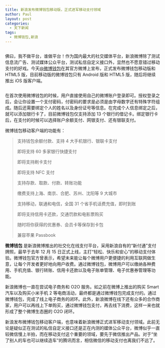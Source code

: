 ```yaml
---
title: 新浪发布微博钱包移动版，正式进军移动支付领域
author: Paul
layout: post
categories:
  - 天下新闻
tags:
  - 微博钱包,新浪
---
```


<p style="text-align: center;">

  <img src="http://img.hz.mk/2013-0103/weibo-money.jpg" alt="" />

</p>

佛曰，我不做平台，谁做平台！作为国内最大的社交媒体平台，新浪微博除了测试信息流广告、测试媒体公众平台，测试私信自定义接口外，显然也不愿意错过移动支付的好戏。今天<a href="http://e.weibo.com/2892724592/zm3g5CbbF" target="_blank">@微博钱包</a>在其官方微博上宣布，正式发布微博钱包移动版和 HTML5 版，目前移动版的微博钱包只有 Android 版和 HTML5 版，随后将继续推出 iOS 版客户端。

<img style="display: block; margin-left: auto; margin-right: auto;" src="http://img.hz.mk/2013-0103/weibo-money-1.png" alt="" />

在首次使用微博钱包的时候，用户直接使用自己的微博账户登录即可。授权登录之后，会让你设置一个支付密码，付密码的要求是必须是由字母数字还有特殊字符组成。随后还需要绑定个人的姓名以及身份证号等信息。在完成个人信息绑定之后，就可以添加银行卡了，目前微博钱包仅支持添加 13 个银行的借记卡。绑定银行卡后，在支付的时候可以选择账户余额支付、网银支付、还有银联支付。

微博钱包移动客户端的功能有：

> 支持钱包余额付款、支持 4 大手机银行、银联卡支付  
> 
> 即将支持 60 多家银行快捷支付  
> 
> 即将支持刷卡支付  
> 
> 即将支持 NFC 支付  
> 
> 支持存款、取款、付款、转账功能  
> 
> 缴费支持上海、南京、合肥、苏州、沈阳等 9 大城市  
> 
> 支持移动，联通和电信，全国 31 个省手机话费充值，即时到账  
> 
> 即将支持信用卡还款，交通罚款和电影票购买  
> 
> 随时将你获得的优惠券、会员卡等保存到卡包  
> 
> 兼容苹果 Passbook

**微博钱包** 是新浪微博推出的社交化在线支付平台，采用新浪自有的&ldquo;新付通&rdquo;支付牌照，最早于去年 12 月 15 日正式上线，主打&ldquo;轻松、快乐和安心&rdquo;的移动支付体验。微博钱包官方曾表示，希望未来能让每个微博用户更便捷的利用互联网做生意，让每个开发者更好地向用户收费。通过微博钱包，微博用户可以缴纳各种费用、手机充值、银行转账、信用卡还款以及电子账单管理、电子优惠券管理等功能。  

新浪微博也一直在尝试电子商务和 O2O 服务。如之前在微博上推出的购买 Smart 汽车以及购买小米手机 2 等电商活动，最终都是通过微博钱包完成支付的。通过微博钱包，完成了线上电子商务的闭环。此外，新浪微博在线下还有众多的合作商家，用户可以再线上下单购买，通过微博钱包支付，再去线下消费，这样一来也就形成了整个微博生态圈的 O2O 闭环。

新浪发布微博钱包移动客户端，也意味着新浪微博正式进军移动支付领域。此前无论是疑似正在测试的私信自定义接口还是正在内测的媒体公众平台，微博似乎一直较微信慢上半拍，而在移动支付这个重要的领域，要先于微信推出产品。对于&ldquo;坐了别人的车也可以继续造车&rdquo;的腾讯而言，相信微信的移动支付也离我们不远了。